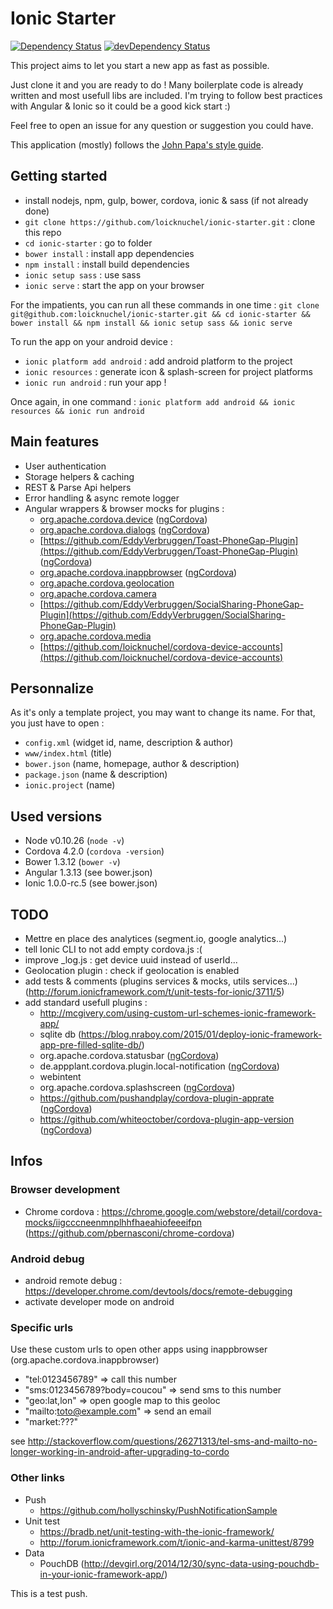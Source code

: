 # Ionic Starter

[![Dependency Status](https://david-dm.org/loicknuchel/ionic-starter.svg)](https://david-dm.org/loicknuchel/ionic-starter)
[![devDependency Status](https://david-dm.org/loicknuchel/ionic-starter/dev-status.svg)](https://david-dm.org/loicknuchel/ionic-starter#info=devDependencies)

This project aims to let you start a new app as fast as possible.

Just clone it and you are ready to do ! Many boilerplate code is already written and most usefull libs are included. I'm trying to follow best practices with Angular & Ionic so it could be a good kick start :)

Feel free to open an issue for any question or suggestion you could have.

This application (mostly) follows the [John Papa's style guide](https://github.com/johnpapa/angular-styleguide).

## Getting started

- install nodejs, npm, gulp, bower, cordova, ionic & sass (if not already done)
- `git clone https://github.com/loicknuchel/ionic-starter.git` : clone this repo
- `cd ionic-starter` : go to folder
- `bower install` : install app dependencies
- `npm install` : install build dependencies
- `ionic setup sass` : use sass
- `ionic serve` : start the app on your browser

For the impatients, you can run all these commands in one time : `git clone git@github.com:loicknuchel/ionic-starter.git && cd ionic-starter && bower install && npm install && ionic setup sass && ionic serve`

To run the app on your android device :

- `ionic platform add android` : add android platform to the project
- `ionic resources` : generate icon & splash-screen for project platforms
- `ionic run android` : run your app !

Once again, in one command : `ionic platform add android && ionic resources && ionic run android`

## Main features

- User authentication
- Storage helpers & caching
- REST & Parse Api helpers
- Error handling & async remote logger
- Angular wrappers & browser mocks for plugins :
    - [org.apache.cordova.device](https://github.com/apache/cordova-plugin-device) ([ngCordova](http://ngcordova.com/docs/plugins/device/))
    - [org.apache.cordova.dialogs](https://github.com/apache/cordova-plugin-dialogs) ([ngCordova](http://ngcordova.com/docs/plugins/dialogs/))
    - [https://github.com/EddyVerbruggen/Toast-PhoneGap-Plugin](https://github.com/EddyVerbruggen/Toast-PhoneGap-Plugin) ([ngCordova](http://ngcordova.com/docs/plugins/toast/))
    - [org.apache.cordova.inappbrowser](https://github.com/apache/cordova-plugin-inappbrowser) ([ngCordova](http://ngcordova.com/docs/plugins/inAppBrowser/))
    - [org.apache.cordova.geolocation](https://github.com/apache/cordova-plugin-geolocation)
    - [org.apache.cordova.camera](https://github.com/apache/cordova-plugin-camera)
    - [https://github.com/EddyVerbruggen/SocialSharing-PhoneGap-Plugin](https://github.com/EddyVerbruggen/SocialSharing-PhoneGap-Plugin)
    - [org.apache.cordova.media](https://github.com/apache/cordova-plugin-media)
    - [https://github.com/loicknuchel/cordova-device-accounts](https://github.com/loicknuchel/cordova-device-accounts)

## Personnalize

As it's only a template project, you may want to change its name. For that, you just have to open :

- `config.xml` (widget id, name, description & author)
- `www/index.html` (title)
- `bower.json` (name, homepage, author & description)
- `package.json` (name & description)
- `ionic.project` (name)

## Used versions

- Node v0.10.26 (`node -v`)
- Cordova 4.2.0 (`cordova -version`)
- Bower 1.3.12 (`bower -v`)
- Angular 1.3.13 (see bower.json)
- Ionic 1.0.0-rc.5 (see bower.json)

## TODO

- Mettre en place des analytices (segment.io, google analytics...)
- tell Ionic CLI to not add empty cordova.js :(
- improve _log.js : get device uuid instead of userId...
- Geolocation plugin : check if geolocation is enabled
- add tests & comments (plugins services & mocks, utils services...) (http://forum.ionicframework.com/t/unit-tests-for-ionic/3711/5)
- add standard usefull plugins :
    - http://mcgivery.com/using-custom-url-schemes-ionic-framework-app/
    - sqlite db (https://blog.nraboy.com/2015/01/deploy-ionic-framework-app-pre-filled-sqlite-db/)
    - org.apache.cordova.statusbar ([ngCordova](http://ngcordova.com/docs/plugins/statusbar/))
    - de.appplant.cordova.plugin.local-notification ([ngCordova](http://ngcordova.com/docs/plugins/localNotification/))
    - webintent
    - org.apache.cordova.splashscreen ([ngCordova](http://ngcordova.com/docs/plugins/splashscreen/))
    - https://github.com/pushandplay/cordova-plugin-apprate ([ngCordova](http://ngcordova.com/docs/plugins/appRate/))
    - https://github.com/whiteoctober/cordova-plugin-app-version ([ngCordova](http://ngcordova.com/docs/plugins/appVersion/))

## Infos

### Browser development

- Chrome cordova : https://chrome.google.com/webstore/detail/cordova-mocks/iigcccneenmnplhhfhaeahiofeeeifpn (https://github.com/pbernasconi/chrome-cordova)

### Android debug

- android remote debug : https://developer.chrome.com/devtools/docs/remote-debugging
- activate developer mode on android

### Specific urls

Use these custom urls to open other apps using inappbrowser (org.apache.cordova.inappbrowser)

- "tel:0123456789" => call this number
- "sms:0123456789?body=coucou" => send sms to this number
- "geo:lat,lon" => open google map to this geoloc
- "mailto:toto@example.com" => send an email
- "market:???"

see http://stackoverflow.com/questions/26271313/tel-sms-and-mailto-no-longer-working-in-android-after-upgrading-to-cordo

### Other links

- Push
    - https://github.com/hollyschinsky/PushNotificationSample
- Unit test
    - https://bradb.net/unit-testing-with-the-ionic-framework/
    - http://forum.ionicframework.com/t/ionic-and-karma-unittest/8799
- Data
    - PouchDB (http://devgirl.org/2014/12/30/sync-data-using-pouchdb-in-your-ionic-framework-app/)

This is a test push.
